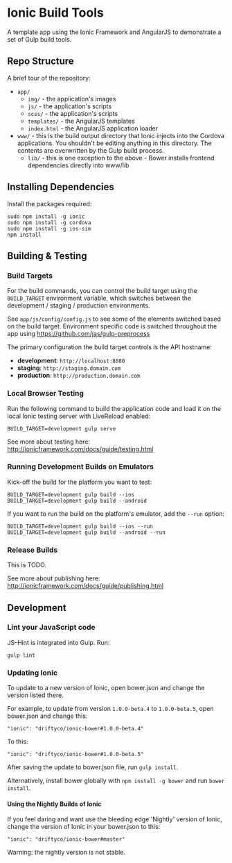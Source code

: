 # Ionic Build Tools

A template app using the Ionic Framework and AngularJS to demonstrate a set of Gulp build tools.

## Repo Structure

A brief tour of the repository:

* `app/`
    * `img/` - the application's images
    * `js/` - the application's scripts
    * `scss/` - the application's scripts
    * `templates/` - the AngularJS templates
    * `index.html` - the AngularJS application loader
* `www/` - this is the build output directory that Ionic injects into the Cordova applications.  You shouldn't be editing anything in this directory.  The contents are overwritten by the Gulp build process.
    * `lib/` - this is one exception to the above - Bower installs frontend dependencies directly into www/lib

## Installing Dependencies

Install the packages required:

    sudo npm install -g ionic
    sudo npm install -g cordova
    sudo npm install -g ios-sim
    npm install

## Building & Testing

### Build Targets

For the build commands, you can control the build target using the `BUILD_TARGET` environment variable, which switches between the development / staging / production environments.

See `app/js/config/config.js` to see some of the elements switched based on the build target.  Environment specific code is switched throughout the app using https://github.com/jas/gulp-preprocess 

The primary configuration the build target controls is the API hostname:

* **development**: `http://localhost:8080`
* **staging**: `http://staging.domain.com`
* **production**: `http://production.domain.com`

### Local Browser Testing

Run the following command to build the application code and load it on the local Ionic testing server with LiveReload enabled:

    BUILD_TARGET=development gulp serve 

See more about testing here: http://ionicframework.com/docs/guide/testing.html

### Running Development Builds on Emulators

Kick-off the build for the platform you want to test:

    BUILD_TARGET=development gulp build --ios
    BUILD_TARGET=development gulp build --android

If you want to run the build on the platform's emulator, add the `--run` option:

    BUILD_TARGET=development gulp build --ios --run
    BUILD_TARGET=development gulp build --android --run

### Release Builds

This is TODO.

See more about publishing here: http://ionicframework.com/docs/guide/publishing.html


## Development

### Lint your JavaScript code

JS-Hint is integrated into Gulp.  Run:

    gulp lint

### Updating Ionic

To update to a new version of Ionic, open bower.json and change the version listed there.

For example, to update from version `1.0.0-beta.4` to `1.0.0-beta.5`, open bower.json and change this:

```
"ionic": "driftyco/ionic-bower#1.0.0-beta.4"
```

To this:

```
"ionic": "driftyco/ionic-bower#1.0.0-beta.5"
```

After saving the update to bower.json file, run `gulp install`.

Alternatively, install bower globally with `npm install -g bower` and run `bower install`.

#### Using the Nightly Builds of Ionic

If you feel daring and want use the bleeding edge 'Nightly' version of Ionic, change the version of Ionic in your bower.json to this:

```
"ionic": "driftyco/ionic-bower#master"
```

Warning: the nightly version is not stable.
